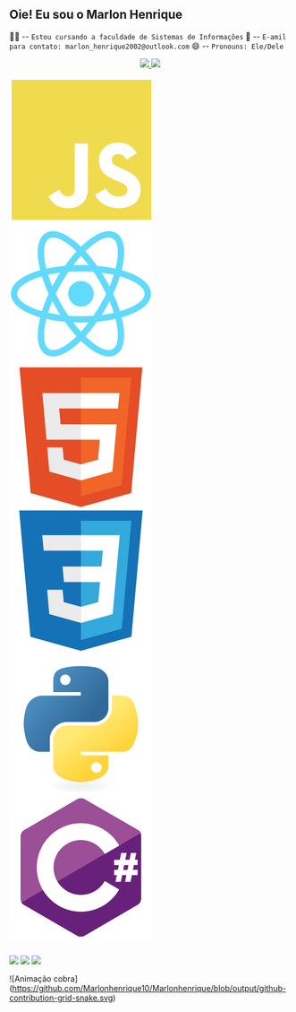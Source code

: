 ## Oie! Eu sou o Marlon Henrique

👨‍💻 -- ```Estou cursando a faculdade de Sistemas de Informações```
📧 -- ```E-amil para contato: marlon_henrique2002@outlook.com```
😄 -- ```Pronouns: Ele/Dele```


<div align="center">
 <a href="https://github.com/Marlonhenrique10", >
 <img altura="180em" src="https://github-readme-stats.vercel.app/api?username=Marlonhenrique&show_icons=true&theme=tokyonight&include_all_commits=false&count_private=true"/>
 <img altura="180em" src="https://github-readme-stats.vercel.app/api/top-langs/?username=Marlonhenrique&layout=compact&langs_count=7&theme=tokyonight"/>
</div>
<div style="display: inline_block"><br>
 <img align="center" alt="Marlon-Js" altura="15" largura="20" src="https://raw.githubusercontent.com/devicons/devicon/master/icons/javascript/javascript-plain.svg">
 <img align="center" alt="Marlon-React" altura="15" largura="20" src="https://raw.githubusercontent.com/devicons/devicon/master/icons/react/react-original.svg">
 <img align="center" alt="Marlon-HTML" altura="15" largura="20" src="https://raw.githubusercontent.com/devicons/devicon/master/icons/html5/html5-original.svg">
 <img align="center" alt="Marlon-CSS" altura="15" largura="20" src="https://raw.githubusercontent.com/devicons/devicon/master/icons/css3/css3-original.svg">
 <img align="center" alt="Marlon-Python" altura="15" largura="20" src="https://raw.githubusercontent.com/devicons/devicon/master/icons/python/python-original.svg">
 <img align="center" alt="Marlon-Csharp" altura="15" largura="20" src="https://raw.githubusercontent.com/devicons/devicon/master/icons/csharp/csharp-original.svg">
</div>
  
 ##
  
 <div>
   <a href="https://instagram.com/Marlon Henrique" target="_blank"><img src="https://img.shields.io/badge/-Instagram-%23E4405F?style=for-the-badge&logo=instagram&logoColor=white" target="_blank"></a>
  <a href = "mailto:contatomarlon_henrique2002@outlook.com"><img src="https://img.shields.io/badge/-Gmail-%23333?style=for-the-badge&logo=gmail&logoColor=white" target="_blank"></a>
  <a href="https://www.linkedin.com/in/marlon-henrique-1ba1841a4" target="_blank"><img src="https://img.shields.io/badge/-LinkedIn-%230077B5?style=for-the-badge&logo=linkedin&logoColor=white" target="_blank"></a> 
 </div>
  
 ![Animação cobra] (https://github.com/Marlonhenrique10/Marlonhenrique/blob/output/github-contribution-grid-snake.svg)
